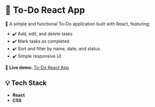 # 📝 To-Do React App

🚀 A simple and functional To-Do application built with React, featuring:

- ✔️ Add, edit, and delete tasks  
- ✔️ Mark tasks as completed  
- ✔️ Sort and filter by name, date, and status  
- ✔️ Simple responsive UI  

🔗 **Live demo:** [To-Do React App](https://to-do-react-chi-tan.vercel.app/)  

## 💡 Tech Stack
- **React**
- **CSS**

